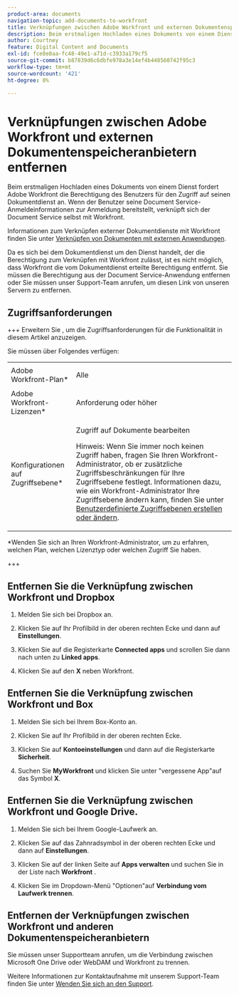 ```yaml
---
product-area: documents
navigation-topic: add-documents-to-workfront
title: Verknüpfungen zwischen Adobe Workfront und externen Dokumentenspeicheranbietern entfernen
description: Beim erstmaligen Hochladen eines Dokuments von einem Dienst fordert Adobe Workfront die Berechtigung des Benutzers für den Zugriff auf seinen Dokumentdienst an. Wenn der Benutzer seine Document Service-Anmeldeinformationen zur Anmeldung bereitstellt, verknüpft sich der Document Service selbst mit Workfront.
author: Courtney
feature: Digital Content and Documents
exl-id: fce8e8aa-fc48-49e1-a71d-c3933a179cf5
source-git-commit: b87839d6c6dbfe978a3e14ef4b448560742f95c3
workflow-type: tm+mt
source-wordcount: '421'
ht-degree: 0%

---
```


# Verknüpfungen zwischen Adobe Workfront und externen Dokumentenspeicheranbietern entfernen

Beim erstmaligen Hochladen eines Dokuments von einem Dienst fordert Adobe Workfront die Berechtigung des Benutzers für den Zugriff auf seinen Dokumentdienst an. Wenn der Benutzer seine Document Service-Anmeldeinformationen zur Anmeldung bereitstellt, verknüpft sich der Document Service selbst mit Workfront.

Informationen zum Verknüpfen externer Dokumentdienste mit Workfront finden Sie unter [Verknüpfen von Dokumenten mit externen Anwendungen](../../documents/adding-documents-to-workfront/link-documents-from-external-apps.md).

Da es sich bei dem Dokumentdienst um den Dienst handelt, der die Berechtigung zum Verknüpfen mit Workfront zulässt, ist es nicht möglich, dass Workfront die vom Dokumentdienst erteilte Berechtigung entfernt. Sie müssen die Berechtigung aus der Document Service-Anwendung entfernen oder Sie müssen unser Support-Team anrufen, um diesen Link von unseren Servern zu entfernen.

## Zugriffsanforderungen

+++ Erweitern Sie , um die Zugriffsanforderungen für die Funktionalität in diesem Artikel anzuzeigen.

Sie müssen über Folgendes verfügen:

<table style="table-layout:auto"> 
 <col> 
 <col> 
 <tbody> 
  <tr> 
   <td role="rowheader">Adobe Workfront-Plan*</td> 
   <td> <p> Alle</p> </td> 
  </tr> 
  <tr> 
   <td role="rowheader">Adobe Workfront-Lizenzen*</td> 
   <td> <p>Anforderung oder höher</p> </td> 
  </tr> 
  <tr> 
   <td role="rowheader">Konfigurationen auf Zugriffsebene*</td> 
   <td> <p>Zugriff auf Dokumente bearbeiten</p> <p>Hinweis: Wenn Sie immer noch keinen Zugriff haben, fragen Sie Ihren Workfront-Administrator, ob er zusätzliche Zugriffsbeschränkungen für Ihre Zugriffsebene festlegt. Informationen dazu, wie ein Workfront-Administrator Ihre Zugriffsebene ändern kann, finden Sie unter <a href="../../administration-and-setup/add-users/configure-and-grant-access/create-modify-access-levels.md" class="MCXref xref">Benutzerdefinierte Zugriffsebenen erstellen oder ändern</a>.</p> </td> 
  </tr> 
 </tbody> 
</table>

&#42;Wenden Sie sich an Ihren Workfront-Administrator, um zu erfahren, welchen Plan, welchen Lizenztyp oder welchen Zugriff Sie haben.

+++

## Entfernen Sie die Verknüpfung zwischen Workfront und Dropbox

1. Melden Sie sich bei Dropbox an.
1. Klicken Sie auf Ihr Profilbild in der oberen rechten Ecke und dann auf **Einstellungen**.
1. Klicken Sie auf die Registerkarte **Connected apps** und scrollen Sie dann nach unten zu **Linked apps**.

1. Klicken Sie auf den **X** neben Workfront.

## Entfernen Sie die Verknüpfung zwischen Workfront und Box

1. Melden Sie sich bei Ihrem Box-Konto an.
1. Klicken Sie auf Ihr Profilbild in der oberen rechten Ecke.
1. Klicken Sie auf **Kontoeinstellungen** und dann auf die Registerkarte **Sicherheit**.

1. Suchen Sie **MyWorkfront** und klicken Sie unter &quot;vergessene App&quot;auf das Symbol **X**.

## Entfernen Sie die Verknüpfung zwischen Workfront und Google Drive.

1. Melden Sie sich bei Ihrem Google-Laufwerk an.
1. Klicken Sie auf das Zahnradsymbol in der oberen rechten Ecke und dann auf **Einstellungen**.
1. Klicken Sie auf der linken Seite auf **Apps verwalten** und suchen Sie in der Liste nach **Workfront** .

1. Klicken Sie im Dropdown-Menü &quot;Optionen&quot;auf **Verbindung vom Laufwerk trennen**.

## Entfernen der Verknüpfungen zwischen Workfront und anderen Dokumentenspeicheranbietern

Sie müssen unser Supportteam anrufen, um die Verbindung zwischen Microsoft One Drive oder WebDAM und Workfront zu trennen.

Weitere Informationen zur Kontaktaufnahme mit unserem Support-Team finden Sie unter [Wenden Sie sich an den Support](../../workfront-basics/tips-tricks-and-troubleshooting/contact-customer-support.md).
